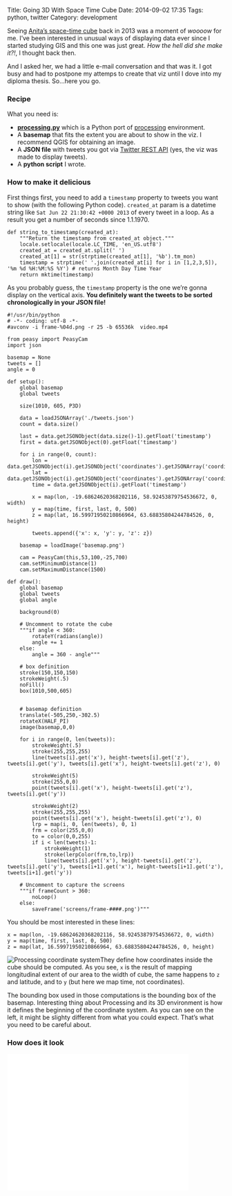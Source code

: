 Title: Going 3D With Space Time Cube
Date: 2014-09-02 17:35
Tags: python, twitter
Category: development

<p>Seeing <a href="http://anitagraser.com/2012/08/05/space-time-cubes-exploring-twitter-streams-3/">Anita&#8217;s space-time cube</a> back in 2013 was a moment of <em>woooow</em> for me. I&#8217;ve been interested in unusual ways of displaying data ever since I started studying GIS and this one was just great. <em>How the hell did she make it?!</em>, I thought back then.</p>

<p>And I asked her, we had a little e-mail conversation and that was it. I got busy and had to postpone my attemps to create that viz until I dove into my diploma thesis. So&hellip;here you go.</p>

<h3>Recipe</h3>

<p>What you need is:</p>

<ul>
<li><strong><a href="https://github.com/jdf/processing.py">processing.py</a></strong> which is a Python port of <a href="http://processing.org/">processing</a> environment.</li>
<li>A <strong>basemap</strong> that fits the extent you are about to show in the viz. I recommend QGIS for obtaining an image.</li>
<li>A <strong>JSON file</strong> with tweets you got via <a href="/2014/analyzing-twitter-languages-with-streaming-api/">Twitter REST API</a> (yes, the viz was made to display tweets).</li>
<li>A <strong>python script</strong> I wrote.</li>
</ul>

<h3>How to make it delicious</h3>

<p>First things first, you need to add a <code>timestamp</code> property to tweets you want to show (with the following Python code). <code>created_at</code> param is a datetime string like <code>Sat Jun 22 21:30:42 +0000 2013</code> of every tweet in a loop. As a result you get a number of seconds since 1.1.1970. </p>

<pre><code>def string_to_timestamp(created_at):
    """Return the timestamp from created_at object."""
    locale.setlocale(locale.LC_TIME, 'en_US.utf8')
    created_at = created_at.split(' ')
    created_at[1] = str(strptime(created_at[1], '%b').tm_mon)
    timestamp = strptime(' '.join(created_at[i] for i in [1,2,3,5]), '%m %d %H:%M:%S %Y') # returns Month Day Time Year
    return mktime(timestamp)
</code></pre>

<p>As you probably guess, the <code>timestamp</code> property is the one we&#8217;re gonna display on the vertical axis. <strong>You definitely want the tweets to be sorted chronologically in your JSON file!</strong></p>

<pre><code>#!/usr/bin/python
# -*- coding: utf-8 -*-
#avconv -i frame-%04d.png -r 25 -b 65536k  video.mp4

from peasy import PeasyCam
import json

basemap = None
tweets = []
angle = 0

def setup():
    global basemap
    global tweets

    size(1010, 605, P3D)

    data = loadJSONArray('./tweets.json')
    count = data.size()

    last = data.getJSONObject(data.size()-1).getFloat('timestamp')
    first = data.getJSONObject(0).getFloat('timestamp')

    for i in range(0, count):
        lon = data.getJSONObject(i).getJSONObject('coordinates').getJSONArray('coordinates').getFloat(0)
        lat = data.getJSONObject(i).getJSONObject('coordinates').getJSONArray('coordinates').getFloat(1)
        time = data.getJSONObject(i).getFloat('timestamp')

        x = map(lon, -19.68624620368202116, 58.92453879754536672, 0, width)
        y = map(time, first, last, 0, 500)
        z = map(lat, 16.59971950210866964, 63.68835804244784526, 0, height)

        tweets.append({'x': x, 'y': y, 'z': z})

    basemap = loadImage('basemap.png')

    cam = PeasyCam(this,53,100,-25,700)
    cam.setMinimumDistance(1)
    cam.setMaximumDistance(1500)

def draw():
    global basemap
    global tweets
    global angle

    background(0)

    # Uncomment to rotate the cube
    """if angle &lt; 360:
        rotateY(radians(angle))
        angle += 1
    else:
        angle = 360 - angle"""

    # box definition
    stroke(150,150,150)
    strokeWeight(.5)
    noFill()
    box(1010,500,605)


    # basemap definition
    translate(-505,250,-302.5)
    rotateX(HALF_PI)
    image(basemap,0,0)

    for i in range(0, len(tweets)):
        strokeWeight(.5)
        stroke(255,255,255)
        line(tweets[i].get('x'), height-tweets[i].get('z'), tweets[i].get('y'), tweets[i].get('x'), height-tweets[i].get('z'), 0)

        strokeWeight(5)
        stroke(255,0,0)
        point(tweets[i].get('x'), height-tweets[i].get('z'), tweets[i].get('y'))

        strokeWeight(2)
        stroke(255,255,255)
        point(tweets[i].get('x'), height-tweets[i].get('z'), 0)
        lrp = map(i, 0, len(tweets), 0, 1)
        frm = color(255,0,0)
        to = color(0,0,255)
        if i &lt; len(tweets)-1:
            strokeWeight(1)
            stroke(lerpColor(frm,to,lrp))
            line(tweets[i].get('x'), height-tweets[i].get('z'), tweets[i].get('y'), tweets[i+1].get('x'), height-tweets[i+1].get('z'), tweets[i+1].get('y'))

    # Uncomment to capture the screens
    """if frameCount &gt; 360:
        noLoop()
    else:
        saveFrame('screens/frame-####.png')"""
</code></pre>

<p>You should be most interested in these lines:</p>

<pre><code>x = map(lon, -19.68624620368202116, 58.92453879754536672, 0, width)
y = map(time, first, last, 0, 500)
z = map(lat, 16.59971950210866964, 63.68835804244784526, 0, height)
</code></pre>

<p><img data-echo="http://www.processing.org/tutorials/p3d/imgs/coordinatesystem.png" title="Processing coordinate system" class="img-rounded pull-left">They define how coordinates inside the cube should be computed. As you see, <code>x</code> is the result of mapping longitudinal extent of our area to the width of cube, the same happens to <code>z</code> and latitude, and to <code>y</code> (but here we map time, not coordinates).</p>

<p>The bounding box used in those computations is the bounding box of the basemap. Interesting thing about Processing and its 3D environment is how it defines the beginning of the coordinate system. As you can see on the left, it might be slighty different from what you could expect. That&#8217;s what you need to be careful about.</p>

<h3>How does it look</h3>

<iframe width="420" height="315" src="//www.youtube.com/embed/4jl6-qOiSAE?rel=0" frameborder="0" allowfullscreen></iframe>
